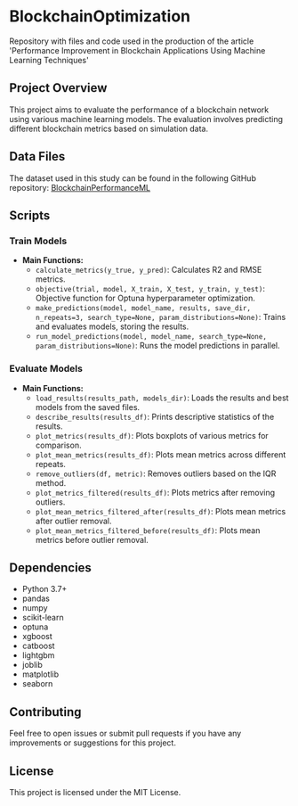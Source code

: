 # BlockchainOptimization
Repository with files and code used in the production of the article 'Performance Improvement in Blockchain Applications Using Machine Learning Techniques'

## Project Overview
This project aims to evaluate the performance of a blockchain network using various machine learning models. The evaluation involves predicting different blockchain metrics based on simulation data.


## Data Files
The dataset used in this study can be found in the following GitHub repository: [BlockchainPerformanceML](https://github.com/AlbshriAdel/BlockchainPerformanceML/tree/main)

## Scripts
### Train Models
- **Main Functions:**
  - `calculate_metrics(y_true, y_pred)`: Calculates R2 and RMSE metrics.
  - `objective(trial, model, X_train, X_test, y_train, y_test)`: Objective function for Optuna hyperparameter optimization.
  - `make_predictions(model, model_name, results, save_dir, n_repeats=3, search_type=None, param_distributions=None)`: Trains and evaluates models, storing the results.
  - `run_model_predictions(model, model_name, search_type=None, param_distributions=None)`: Runs the model predictions in parallel.

### Evaluate Models
- **Main Functions:**
  - `load_results(results_path, models_dir)`: Loads the results and best models from the saved files.
  - `describe_results(results_df)`: Prints descriptive statistics of the results.
  - `plot_metrics(results_df)`: Plots boxplots of various metrics for comparison.
  - `plot_mean_metrics(results_df)`: Plots mean metrics across different repeats.
  - `remove_outliers(df, metric)`: Removes outliers based on the IQR method.
  - `plot_metrics_filtered(results_df)`: Plots metrics after removing outliers.
  - `plot_mean_metrics_filtered_after(results_df)`: Plots mean metrics after outlier removal.
  - `plot_mean_metrics_filtered_before(results_df)`: Plots mean metrics before outlier removal.


## Dependencies
- Python 3.7+
- pandas
- numpy
- scikit-learn
- optuna
- xgboost
- catboost
- lightgbm
- joblib
- matplotlib
- seaborn

## Contributing
Feel free to open issues or submit pull requests if you have any improvements or suggestions for this project.

## License
This project is licensed under the MIT License.
